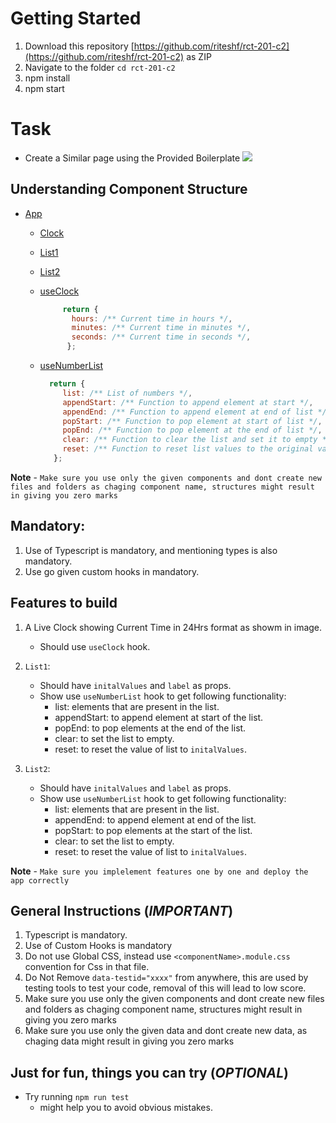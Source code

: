 # Getting Started

1. Download this repository [https://github.com/riteshf/rct-201-c2](https://github.com/riteshf/rct-201-c2) as ZIP
2. Navigate to the folder `cd rct-201-c2`
3. npm install
4. npm start

# Task

- Create a Similar page using the Provided Boilerplate
  ![](https://github.com/riteshf/rct-201-c2/blob/main/src/assets/rct-201-e1.png?raw=true)

## Understanding Component Structure

- [App](./src/App.js)

  - [Clock](./src/components/Clock.tsx)
  - [List1](./src/components/List1.tsx)
  - [List2](./src/components/List2.tsx)
  - [useClock](./src/hooks/useClock.tsx)

    ```js
         return {
           hours: /** Current time in hours */,
           minutes: /** Current time in minutes */,
           seconds: /** Current time in seconds */,
          };
    ```

  - [useNumberList](./src/hooks/useNumberList.tsx)
    ```js
      return {
         list: /** List of numbers */,
         appendStart: /** Function to append element at start */,
         appendEnd: /** Function to append element at end of list */,
         popStart: /** Function to pop element at start of list */,
         popEnd: /** Function to pop element at the end of list */,
         clear: /** Function to clear the list and set it to empty */,
         reset: /** Function to reset list values to the original values */
       };
    ```

**Note** - `Make sure you use only the given components and dont create new files and folders as chaging component name, structures might result in giving you zero marks`

## Mandatory:

1. Use of Typescript is mandatory, and mentioning types is also mandatory.
2. Use go given custom hooks in mandatory.

## Features to build

1. A Live Clock showing Current Time in 24Hrs format as showm in image.

   - Should use `useClock` hook.

2. `List1`:
   - Should have `initalValues` and `label` as props.
   - Show use `useNumberList` hook to get following functionality:
     - list: elements that are present in the list.
     - appendStart: to append element at start of the list.
     - popEnd: to pop elements at the end of the list.
     - clear: to set the list to empty.
     - reset: to reset the value of list to `initalValues`.
3. `List2`:
   - Should have `initalValues` and `label` as props.
   - Show use `useNumberList` hook to get following functionality:
     - list: elements that are present in the list.
     - appendEnd: to append element at end of the list.
     - popStart: to pop elements at the start of the list.
     - clear: to set the list to empty.
     - reset: to reset the value of list to `initalValues`.

**Note** - `Make sure you implelement features one by one and deploy the app correctly`

## General Instructions (**_IMPORTANT_**)

1. Typescript is mandatory.
2. Use of Custom Hooks is mandatory
3. Do not use Global CSS, instead use `<componentName>.module.css` convention for Css in that file.
4. Do Not Remove `data-testid="xxxx"` from anywhere, this are used by testing tools to test your code, removal of this will lead to low score.
5. Make sure you use only the given components and dont create new files and folders as chaging component name, structures might result in giving you zero marks
6. Make sure you use only the given data and dont create new data, as chaging data might result in giving you zero marks

## Just for fun, things you can try (**_OPTIONAL_**)

- Try running `npm run test`
  - might help you to avoid obvious mistakes.
